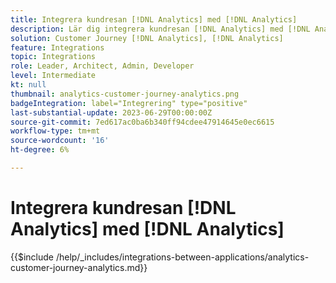 ```yaml
---
title: Integrera kundresan [!DNL Analytics] med [!DNL Analytics]
description: Lär dig integrera kundresan [!DNL Analytics] med [!DNL Analytics].
solution: Customer Journey [!DNL Analytics], [!DNL Analytics]
feature: Integrations
topic: Integrations
role: Leader, Architect, Admin, Developer
level: Intermediate
kt: null
thumbnail: analytics-customer-journey-analytics.png
badgeIntegration: label="Integrering" type="positive"
last-substantial-update: 2023-06-29T00:00:00Z
source-git-commit: 7ed617ac0ba6b340ff94cdee47914645e0ec6615
workflow-type: tm+mt
source-wordcount: '16'
ht-degree: 6%

---
```



# Integrera kundresan [!DNL Analytics] med [!DNL Analytics]

{{$include /help/_includes/integrations-between-applications/analytics-customer-journey-analytics.md}}
